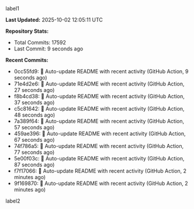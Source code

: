 
label1 
<!-- ACTIVITY_START -->
**Last Updated:** 2025-10-02 12:05:11 UTC

**Repository Stats:**
- Total Commits: 17592
- Last Commit: 9 seconds ago

**Recent Commits:**
- 0cc55fd9: 🤖 Auto-update README with recent activity (GitHub Action, 9 seconds ago)
- 71e4d2e6: 🤖 Auto-update README with recent activity (GitHub Action, 27 seconds ago)
- f8b4cd38: 🤖 Auto-update README with recent activity (GitHub Action, 37 seconds ago)
- c5c81642: 🤖 Auto-update README with recent activity (GitHub Action, 48 seconds ago)
- 7a389f64: 🤖 Auto-update README with recent activity (GitHub Action, 57 seconds ago)
- 459ae396: 🤖 Auto-update README with recent activity (GitHub Action, 67 seconds ago)
- 74f786a5: 🤖 Auto-update README with recent activity (GitHub Action, 77 seconds ago)
- 5e00f03c: 🤖 Auto-update README with recent activity (GitHub Action, 87 seconds ago)
- f7f17066: 🤖 Auto-update README with recent activity (GitHub Action, 2 minutes ago)
- 9f169870: 🤖 Auto-update README with recent activity (GitHub Action, 2 minutes ago)
<!-- ACTIVITY_END -->

label2
